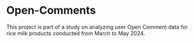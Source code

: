 # Open-Comments

This project is part of a study on analyzing user Open Comment data for rice milk products conducted from March to May 2024.

